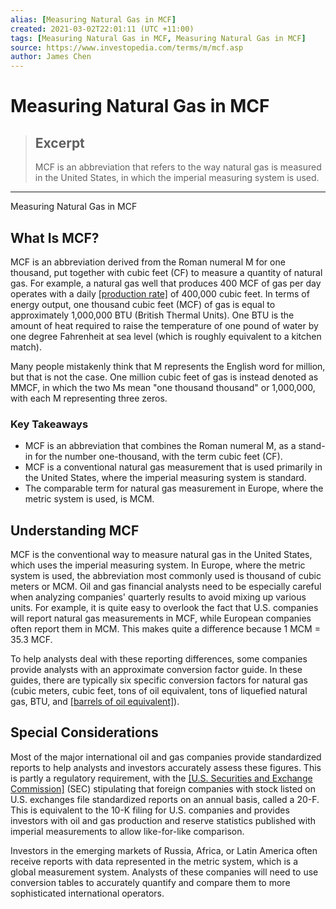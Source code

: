 ```yaml
---
alias: [Measuring Natural Gas in MCF]
created: 2021-03-02T22:01:11 (UTC +11:00)
tags: [Measuring Natural Gas in MCF, Measuring Natural Gas in MCF]
source: https://www.investopedia.com/terms/m/mcf.asp
author: James Chen
---
```


# Measuring Natural Gas in MCF

> ## Excerpt
> MCF is an abbreviation that refers to the way natural gas is measured in the United States, in which the imperial measuring system is used.

---

Measuring Natural Gas in MCF
## What Is MCF?

MCF is an abbreviation derived from the Roman numeral M for one thousand, put together with cubic feet (CF) to measure a quantity of natural gas. For example, a natural gas well that produces 400 MCF of gas per day operates with a daily [[production rate]](https://www.investopedia.com/terms/p/production-rate.asp) of 400,000 cubic feet. In terms of energy output, one thousand cubic feet (MCF) of gas is equal to approximately 1,000,000 BTU (British Thermal Units). One BTU is the amount of heat required to raise the temperature of one pound of water by one degree Fahrenheit at sea level (which is roughly equivalent to a kitchen match).

Many people mistakenly think that M represents the English word for million, but that is not the case. One million cubic feet of gas is instead denoted as MMCF, in which the two Ms mean "one thousand thousand" or 1,000,000, with each M representing three zeros.

### Key Takeaways

-   MCF is an abbreviation that combines the Roman numeral M, as a stand-in for the number one-thousand, with the term cubic feet (CF).
-   MCF is a conventional natural gas measurement that is used primarily in the United States, where the imperial measuring system is standard.
-   The comparable term for natural gas measurement in Europe, where the metric system is used, is MCM.

## Understanding MCF

MCF is the conventional way to measure natural gas in the United States, which uses the imperial measuring system. In Europe, where the metric system is used, the abbreviation most commonly used is thousand of cubic meters or MCM. Oil and gas financial analysts need to be especially careful when analyzing companies' quarterly results to avoid mixing up various units. For example, it is quite easy to overlook the fact that U.S. companies will report natural gas measurements in MCF, while European companies often report them in MCM. This makes quite a difference because 1 MCM = 35.3 MCF.

To help analysts deal with these reporting differences, some companies provide analysts with an approximate conversion factor guide. In these guides, there are typically six specific conversion factors for natural gas (cubic meters, cubic feet, tons of oil equivalent, tons of liquefied natural gas, BTU, and [[barrels of oil equivalent]](https://www.investopedia.com/terms/b/barrelofoilequivalent.asp)).

## Special Considerations

Most of the major international oil and gas companies provide standardized reports to help analysts and investors accurately assess these figures. This is partly a regulatory requirement, with the [[U.S. Securities and Exchange Commission]](https://www.investopedia.com/terms/s/sec.asp) (SEC) stipulating that foreign companies with stock listed on U.S. exchanges file standardized reports on an annual basis, called a 20-F. This is equivalent to the 10-K filing for U.S. companies and provides investors with oil and gas production and reserve statistics published with imperial measurements to allow like-for-like comparison.

Investors in the emerging markets of Russia, Africa, or Latin America often receive reports with data represented in the metric system, which is a global measurement system. Analysts of these companies will need to use conversion tables to accurately quantify and compare them to more sophisticated international operators.

